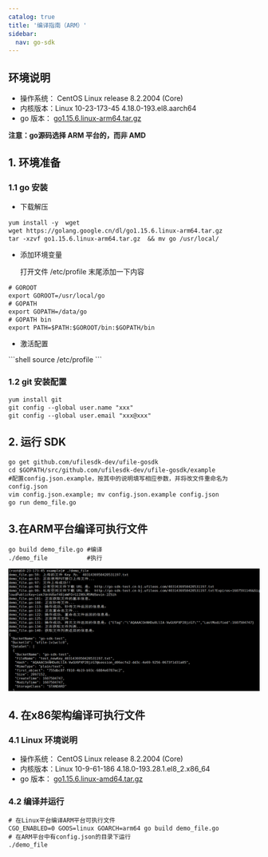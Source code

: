 ```yaml
---
catalog: true  
title: '编译指南（ARM）'
sidebar:
  nav: go-sdk
---
```


## 环境说明

* 操作系统： CentOS Linux release 8.2.2004 (Core)
* 内核版本：Linux 10-23-173-45 4.18.0-193.el8.aarch64
* go 版本： [go1.15.6.linux-arm64.tar.gz](https://golang.google.cn/dl/go1.15.6.linux-arm64.tar.gz)

**注意：go源码选择 ARM 平台的，而非 AMD**

## 1. 环境准备

### 1.1 go 安装

* 下载解压
<div class="copyable" markdown="1">

  ```shell
  yum install -y  wget
  wget https://golang.google.cn/dl/go1.15.6.linux-arm64.tar.gz 
  tar -xzvf go1.15.6.linux-arm64.tar.gz  && mv go /usr/local/
  ```
</div>


* 添加环境变量

  打开文件 /etc/profile 末尾添加一下内容 
<div class="copyable" markdown="1">

  ```shell
# GOROOT
export GOROOT=/usr/local/go
# GOPATH
export GOPATH=/data/go
# GOPATH bin
export PATH=$PATH:$GOROOT/bin:$GOPATH/bin
  ```
</div>

* 激活配置

<div class="copyable" markdown="1">
  ```shell
  source /etc/profile
  ```
</div>

### 1.2 git 安装配置
<div class="copyable" markdown="1">

  ```shell
  yum install git
  git config --global user.name "xxx"
  git config --global user.email "xxx@xxx"
  ```
</div>

## 2. 运行 SDK
<div class="copyable" markdown="1">

  ```shell
  go get github.com/ufilesdk-dev/ufile-gosdk
  cd $GOPATH/src/github.com/ufilesdk-dev/ufile-gosdk/example
  #配置config.json.example，按其中的说明填写相应参数，并将改文件重命名为config.json
  vim config.json.example; mv config.json.example config.json
  go run demo_file.go
  ```
</div>

## 3.在ARM平台编译可执行文件
<div class="copyable" markdown="1">

  ```shell
go build demo_file.go #编译
./demo_file           #执行
  ```
</div>


![image-20201209171357007](img/image-20201209171357007.png)

## 4. 在x86架构编译可执行文件

### 4.1 Linux 环境说明

* 操作系统： CentOS Linux release 8.2.2004 (Core)
* 内核版本：Linux 10-9-61-186 4.18.0-193.28.1.el8_2.x86_64
* go 版本： [go1.15.6.linux-amd64.tar.gz](https://golang.google.cn/dl/go1.15.6.linux-amd64.tar.gz)

### 4.2 编译并运行
<div class="copyable" markdown="1">

  ```shell
# 在Linux平台编译ARM平台可执行文件
CGO_ENABLED=0 GOOS=linux GOARCH=arm64 go build demo_file.go
# 在ARM平台中有config.json的目录下运行
./demo_file 
  ```
</div>

